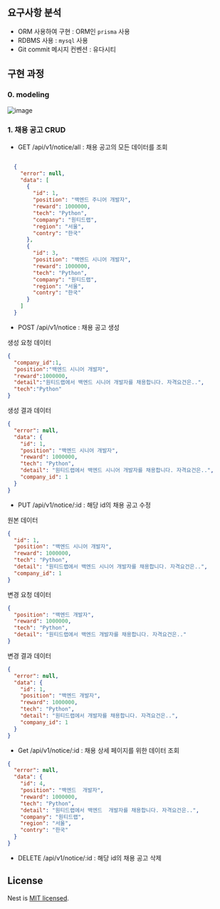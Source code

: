 ## 요구사항 분석

- ORM 사용하여 구현 : ORM인 `prisma` 사용
- RDBMS 사용 : `mysql` 사용
- Git commit 메시지 컨벤션 : 유다시티

## 구현 과정

### 0. modeling

![image](https://github.com/haeunchoi-dev/wanted-pre-onboarding-backend/assets/132250432/69872f93-8d3c-474b-9f71-4f49c16568e0)

### 1. 채용 공고 CRUD

- GET /api/v1/notice/all : 채용 공고의 모든 데이터를 조회

```json

  {
    "error": null,
    "data": [
      {
        "id": 1,
        "position": "백엔드 주니어 개발자",
        "reward": 1000000,
        "tech": "Python",
        "company": "원티드랩",
        "region": "서울",
        "contry": "한국"
      },
      {
        "id": 3,
        "position": "백엔드 시니어 개발자",
        "reward": 1000000,
        "tech": "Python",
        "company": "원티드랩",
        "region": "서울",
        "contry": "한국"
      }
    ]
  }

```

- POST /api/v1/notice : 채용 공고 생성

생성 요청 데이터

```json
{
  "company_id":1,
  "position":"백엔드 시니어 개발자",
  "reward":1000000,
  "detail":"원티드랩에서 백엔드 시니어 개발자를 채용합니다. 자격요건은..",
  "tech":"Python"
}
```

생성 결과 데이터

```json
{
  "error": null,
  "data": {
    "id": 1,
    "position": "백엔드 시니어 개발자",
    "reward": 1000000,
    "tech": "Python",
    "detail": "원티드랩에서 백엔드 시니어 개발자를 채용합니다. 자격요건은..",
    "company_id": 1
  }
}
```

- PUT /api/v1/notice/:id : 해당 id의 채용 공고 수정

원본 데이터

```json
{
  "id": 1,
  "position": "백엔드 시니어 개발자",
  "reward": 1000000,
  "tech": "Python",
  "detail": "원티드랩에서 백엔드 시니어 개발자를 채용합니다. 자격요건은..",
  "company_id": 1
}
```

변경 요청 데이터

```json
{
  "position": "백엔드 개발자",
  "reward": 1000000,
  "tech": "Python",
  "detail": "원티드랩에서 백엔드 개발자를 채용합니다. 자격요건은.."
}
```

변경 결과 데이터

```json
{
  "error": null,
  "data": {
    "id": 1,
    "position": "백엔드 개발자",
    "reward": 1000000,
    "tech": "Python",
    "detail": "원티드랩에서 개발자를 채용합니다. 자격요건은..",
    "company_id": 1
  }
}
```

- Get /api/v1/notice/:id : 채용 상세 페이지를 위한 데이터 조회

```json
{
  "error": null,
  "data": {
    "id": 4,
    "position": "백엔드  개발자",
    "reward": 1000000,
    "tech": "Python",
    "detail": "원티드랩에서 백엔드  개발자를 채용합니다. 자격요건은..",
    "company": "원티드랩",
    "region": "서울",
    "contry": "한국"
  }
}
```

- DELETE /api/v1/notice/:id : 해당 id의 채용 공고 삭제

## License

Nest is [MIT licensed](LICENSE).